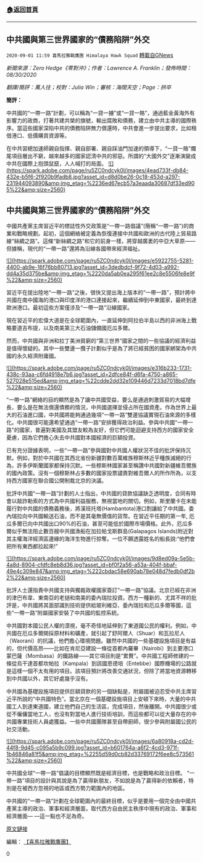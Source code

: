 ###  [:house:返回首頁](https://github.com/ourhimalayas/txt)
---

## 中共國與第三世界國家的“債務陷阱”外交
`2020-09-01 11:59 喜馬拉雅戰鷹團 Himalaya Hawk Squad` [轉載自GNews](https://gnews.org/zh-hant/328400/)

*新聞來源：Zero Hedge《零對沖》；作者：Lawrence A. Franklin；發佈時間：08/30/2020*

*翻譯/簡評：萬人往；校對：Julia Win；審核：海闊天空；Page：拱卒*

**簡評：**

中共國的“一帶一路”計劃，可以稱為“一貸一擄”或“一貸一賂”，通過藍金黃海外有影響力的政商，打著共建共榮的旗號，輸出腐敗和債務，建立由中共主導的國際秩序。當這些國家深陷中共的債務陷阱無力償還時，中共會進一步提出要求，比如租借港口、低價購買資源等。

在中共習總加速師親自指揮、親自部署、親自踩油門加速的領導下，“一貸一賂”爛尾項目層出不窮，越來越多的國家認清中共的邪惡。所謂的“大國外交”逐漸演變成中共在國際上抱頭鼠竄，人人喊打的局面。
[!\[\](https://spark.adobe.com/page/ru5ZC0ndcyk0l/images/4ead733f-db84-432e-b5f6-2f920b9fadb8.jpg?asset_id=d8d0be26-0c18-453d-a297-231944093890&amp;img_etag=%2236ed67ecb57a3eaada30687df33ed905%22&amp;size=2560)](https://spark.adobe.com/page/ru5ZC0ndcyk0l/images/4ead733f-db84-432e-b5f6-2f920b9fadb8.jpg?asset_id=d8d0be26-0c18-453d-a297-231944093890&amp;img_etag=%2236ed67ecb57a3eaada30687df33ed905%22&amp;size=1024)
##  **中共國與第三世界國家的“債務陷阱”外交** 

中國共產黨主席習近平的標誌性外交政策是“一帶一路倡議”(簡稱“一帶一路”)的商業和戰略規劃。起初，這個網絡被定義為恢復連接中共國和歐洲的古代陸上貿易路線“絲綢之路”。這條“新絲綢之路”和它的前身一樣，將穿越廣袤的中亞大草原——但據稱，現代的“一帶一路”還將為沿線各國帶來經濟福祉。

[!\[\](https://spark.adobe.com/page/ru5ZC0ndcyk0l/images/e5922755-5281-4400-ab9e-16f76bb80713.jpg?asset_id=3dedbdcf-9f72-4d03-a992-dd4a35d375be&amp;img_etag=%2220da5ab0ea295f61ee2c8e5506fe8e9f%22&amp;size=2560)](https://spark.adobe.com/page/ru5ZC0ndcyk0l/images/e5922755-5281-4400-ab9e-16f76bb80713.jpg?asset_id=3dedbdcf-9f72-4d03-a992-dd4a35d375be&amp;img_etag=%2220da5ab0ea295f61ee2c8e5506fe8e9f%22&amp;size=1024)

習近平在提出陸地“一帶一路”之後，很快又提出海上版本的“一帶一路”，預計將中共國在南中國海的港口與印度洋的港口連接起來，繼續延伸到中東國家，最終到達歐洲港口。最初這些方案僅涉及“一帶一路”沿線國家。

現在習近平的宏偉大道是在全球範圍內，一直延伸到阿拉伯半島以西的非洲海上戰略要道吉布提，以及南美第三大石油儲備國厄瓜多爾。

然而，中共國與非洲和拉丁美洲貧窮的“第三世界”國家之間的一些協議的經濟利益是值得懷疑的。其中一些雙邊一攬子計劃似乎是為了將已經貧困的國家綁架為中共國的永久經濟附庸國。

[!\[\](https://spark.adobe.com/page/ru5ZC0ndcyk0l/images/e316b233-1731-438c-93aa-c6fd4918e7b6.jpg?asset_id=2dfce84f-d6fa-4750-a865-527028e515ed&amp;img_etag=%22cdde2dd32e109446d7233d7018bd7dfe%22&amp;size=2560)](https://spark.adobe.com/page/ru5ZC0ndcyk0l/images/e316b233-1731-438c-93aa-c6fd4918e7b6.jpg?asset_id=2dfce84f-d6fa-4750-a865-527028e515ed&amp;img_etag=%22cdde2dd32e109446d7233d7018bd7dfe%22&amp;size=1024)

“一帶一路”網絡的目的顯然是為了讓中共國受益，要么是通過刺激貿易的大幅增長，要么是在無法償還債務的情況，中共國選擇並侵占所在國資產。作為世界上最大的石油進口國，中共國將能夠通過幾項“一帶一路”雙邊協議實現石油來源的多樣化。中共國很可能還希望通過“一帶一路”安排獲得政治利益。參與中共國“一帶一路”的國家，普遍對美國及其盟友較為友好，但它們可能迴避支持西方的國家安全憂慮，因為它們擔心失去中共國對本國經濟的巨額投資。

已有充分證據表明，一些“一帶一路”參與國對中共國人權狀況不佳的批評保持沉默。例如，對於中共國在其西北省份新疆對數百萬維族穆斯林近乎種族滅絕的行為，許多伊斯蘭國家都保持沉默。一些穆斯林國家甚至稱讚中共國對新疆維吾爾族的國內政策。沒有一個穆斯林占多數的國家投票譴責對維吾爾人的所作所為，以支持西方國家在聯合國公開制裁北京的決議。

批評中共國“一帶一路”計劃的人士指出，中共國的貸款協議缺乏透明度，合同有時會以敲詐勒索的方式為中共國利益服務，無視當地的關切。例如，斯里蘭卡在未能履行對中共國的債務義務後，將漢班托塔(Hambantota)港口割讓給了中共國。委內瑞拉向中共國輸送石油，而不是其毫無價值的貨幣。在習近平任期的第一年, 厄瓜多爾已向中共國出口90%的石油，甚至可能低於國際市場價格。此外，厄瓜多爾似乎無法阻止數百艘中共國漁船在加拉帕戈斯群島(Galapagos Islands)附近對其主權海洋經濟區邊緣的海洋生物進行掠奪。一位不願透露姓名的船長說:“他們會把所有東西都拉起來!”

[!\[\](https://spark.adobe.com/page/ru5ZC0ndcyk0l/images/9d8ed09a-5e5b-4a8d-8904-cfdfc8eb8d36.jpg?asset_id=bf0f2a56-a53a-404f-bbaf-49e4c309e847&amp;img_etag=%222cbdac58e690ab78e048d7fedb0df2b2%22&amp;size=2560)](https://spark.adobe.com/page/ru5ZC0ndcyk0l/images/9d8ed09a-5e5b-4a8d-8904-cfdfc8eb8d36.jpg?asset_id=bf0f2a56-a53a-404f-bbaf-49e4c309e847&amp;img_etag=%222cbdac58e690ab78e048d7fedb0df2b2%22&amp;size=1024)

批評人士還指責中共國支持與獨裁政權國家簽訂“一帶一路”協議。北京已經在非洲的津巴布韋、東南亞的老撾和南美的委內瑞拉投資。西方一種新的、尤其不祥的批評是，中共國將其面部識別技術提供給玻利維亞、委內瑞拉和厄瓜多爾等國，這些“一帶一路”附屬國家安裝了中共國的監控系統。

中共國對本國公民人權的漠視，毫不奇怪地延伸到了東道國公民的權利。例如，中共國在厄瓜多爾開採原材料和礦產，就引起了舒阿爾人（Shuar）和瓦拉尼人（Waorani）的抗議，他們擔心環境問題。雖然中共國的一些基礎設施項目是有益的，但代價高昂——比如在肯尼亞建設一條從首都內羅畢（Nairobi）到主要港口蒙巴薩（Mombasa）的鐵路線——其它項目則是“累贅”。中共國工程師修建的一條從烏干達首都坎帕拉（Kampala）到該國恩德培（Entebbe）國際機場的公路就是這樣一個不太有用的項目。該項目預計將改善交通狀況，但除了將當地資源轉移到中共國以外，其它好處幾乎沒有。

中共國為基礎設施項目提供巨額貸款的另一個缺點是，附屬國被迫忍受中共主席習近平所說的“中共國特色”。當北京在一個基礎設施項目上安頓下來時，大量的中共國工人到達東道國，建立他們自己的生活區，完成項目，然後離開。中共國很少或從不僱傭當地工人，也沒有對當地人進行技術培訓，而這些都可以從大量存在的中共國專業技術人員處獲益。一些中共國團隊甚至自帶廚師，很少參與附屬國公民的社交活動。

[!\[\](https://spark.adobe.com/page/ru5ZC0ndcyk0l/images/6a80918a-cd2d-44f8-9d45-c095a5b9c099.jpg?asset_id=b601764a-a6f2-4cd3-971f-1b46846a81f5&amp;img_etag=%2255d59d0cb82d33769172f6ee8c573561%22&amp;size=2560)](https://spark.adobe.com/page/ru5ZC0ndcyk0l/images/6a80918a-cd2d-44f8-9d45-c095a5b9c099.jpg?asset_id=b601764a-a6f2-4cd3-971f-1b46846a81f5&amp;img_etag=%2255d59d0cb82d33769172f6ee8c573561%22&amp;size=1024)

中共國全球“一帶一路”倡議的目標顯然既是經濟目標，也是戰略和政治目標。 “一帶一路”項目的設計與其說是為了贏得新朋友，不如說是為了贏得新的依賴者，特別是在被西方忽視的地區或西方勢力範圍內的地區。

中共國的“一帶一路”計劃在全球範圍內的最終目標，似乎是要用一個完全由中國共產黨主導的政治、軍事和經濟層面，取代西方自由民主秩序中現有的政治、軍事和經濟層面— —這一點也不足為奇。

[原文鏈接](https://www.zerohedge.com/geopolitical/chinas-debt-trap-diplomacy-third-world-nations)

編輯： [【喜馬拉雅戰鷹團】](https://spark.adobe.com/page/ru5ZC0ndcyk0l/)

0
